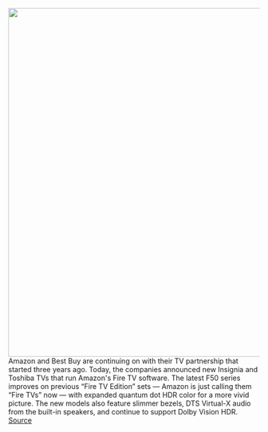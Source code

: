 <img src='https://cdn.vox-cdn.com/thumbor/aLhiNgQ0jiKNSYpOp97DXTWUGrE=/0x0:2517x1634/1200x800/filters:focal(1058x616:1460x1018)/cdn.vox-cdn.com/uploads/chorus_image/image/69671308/B823E2AA_EE2D_4D51_9125_88DEF71EF1B4.0.jpeg' width='700px' /><br/>
Amazon and Best Buy are continuing on with their TV partnership that started three years ago. Today, the companies announced new Insignia and Toshiba TVs that run Amazon's Fire TV software. The latest F50 series improves on previous “Fire TV Edition” sets — Amazon is just calling them “Fire TVs” now — with expanded quantum dot HDR color for a more vivid picture. The new models also feature slimmer bezels, DTS Virtual-X audio from the built-in speakers, and continue to support Dolby Vision HDR.
<a href='https://www.theverge.com/2021/8/3/22607331/amazon-best-buy-toshiba-insignia-fire-tv-f50'> Source <a/>